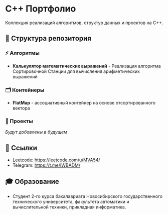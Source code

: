 # C++ Портфолио

Коллекция реализаций алгоритмов, структур данных и проектов на C++.

## 📁 Структура репозитория

### ⚡ Алгоритмы
- **Калькулятор математических выражений** - Реализация алгоритма Сортировочной Станции для вычисления арифметических выражений
### 🗂️ Контейнеры
- **FlatMap** - ассоциативный контейнер на основе отсортированного вектора

### 🚀 Проекты
*Будут добавлены в будущем*

## 🔗 Ссылки
- Leetcode: https://leetcode.com/u/MVA54/
- Telegram: https://t.me/IWBADM/

## 🎓 Образование
- Студент 2-го курса бакалавриата Новосибирского государственного технического университета, факультета автоматики и вычислительной техники, прикладная информатика.
